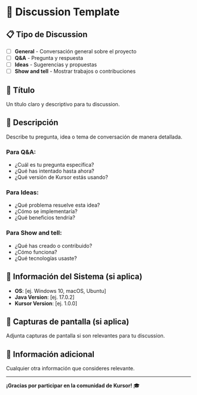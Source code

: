 # 💬 Discussion Template

## 📋 Tipo de Discussion
- [ ] **General** - Conversación general sobre el proyecto
- [ ] **Q&A** - Pregunta y respuesta
- [ ] **Ideas** - Sugerencias y propuestas
- [ ] **Show and tell** - Mostrar trabajos o contribuciones

## 🎯 Título
Un título claro y descriptivo para tu discussion.

## 📝 Descripción
Describe tu pregunta, idea o tema de conversación de manera detallada.

### Para Q&A:
- ¿Cuál es tu pregunta específica?
- ¿Qué has intentado hasta ahora?
- ¿Qué versión de Kursor estás usando?

### Para Ideas:
- ¿Qué problema resuelve esta idea?
- ¿Cómo se implementaría?
- ¿Qué beneficios tendría?

### Para Show and tell:
- ¿Qué has creado o contribuido?
- ¿Cómo funciona?
- ¿Qué tecnologías usaste?

## 🔧 Información del Sistema (si aplica)
- **OS**: [ej. Windows 10, macOS, Ubuntu]
- **Java Version**: [ej. 17.0.2]
- **Kursor Version**: [ej. 1.0.0]

## 📸 Capturas de pantalla (si aplica)
Adjunta capturas de pantalla si son relevantes para tu discussion.

## 📝 Información adicional
Cualquier otra información que consideres relevante.

---

**¡Gracias por participar en la comunidad de Kursor!** 🎓 